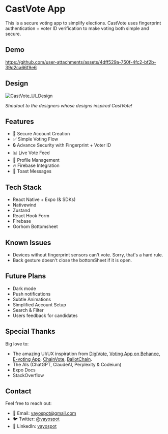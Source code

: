 # CastVote App

This is a secure voting app to simplify elections. CastVote uses fingerprint authentication + voter ID verification to make voting both simple and secure.

## Demo

https://github.com/user-attachments/assets/4dff529a-750f-4fc2-bf2b-39d2ca66f9e6

## Design

![CastVote_UI_Design](https://github.com/user-attachments/assets/c9a17a19-6e96-4713-a887-6017abe62527)

_Shoutout to the designers whose designs inspired CastVote!_

## Features

- 📧 Secure Account Creation
- ✅ Simple Voting Flow
- 🔒 Advance Security with Fingerprint + Voter ID
- 📊 Live Vote Feed
- 👤 Profile Management
- 🔥 Firebase Integration
- 🍞 Toast Messages

## Tech Stack

- React Native + Expo (& SDKs)
- Nativewind
- Zustand
- React Hook Form
- Firebase
- Gorhom Bottomsheet

## Known Issues

- Devices without fingerprint sensors can't vote. Sorry, that's a hard rule.
- Back gesture doesn't close the bottomSheet if it is open.

## Future Plans

- Dark mode
- Push notifications
- Subtle Animations
- Simplified Account Setup
- Search & Filter
- Users feedback for candidates

## Special Thanks

Big love to:

- The amazing UI/UX inspiration from [DigiVote](https://medium.muz.li/digivote-vote-mobile-ui-ux-case-study-72a83d8785fd), [Voting App on Behance](https://www.behance.net/gallery/178565271/voting-app), [E-voting App](https://www.behance.net/gallery/169396441/An-E-voting-App), [ChainVote](https://www.behance.net/gallery/104045903/ChainVote-blockchain-based-voting), [BallotChain](https://www.behance.net/gallery/163250297/BallotChain-E-voting-App-(-case-study)).
- The AIs (ChatGPT, ClaudeAI, Perplexity & Codeium)
- Expo Docs
- StackOverflow

## Contact

Feel free to reach out:

- 📧 Email: [vayospot@gmail.com](mailto:email@example.com)
- 🐦 Twitter: [@vayospot](https://x.com/vayospot)
- 💼 LinkedIn: [vayospot](https://linkedin.com/in/vayospot)
